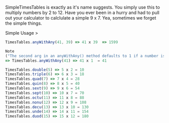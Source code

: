 SimpleTimesTables is exactly as it's name suggests. You simply use this to
multiply numbers by 2 to 12. Have you ever been in a hurry and had to pull out
your calculator to calclulate a simple 9 x 7. Yea, sometimes we forget the
simple things.

Simple Usage >

```js
TimesTables.anyWithAny(41, 39) => 41 x 39  => 1599
```

```js
Note
("The second arg in an anyWithAny() method defaults to 1 if a number isn't provided")
=> TimesTables.anyWithAny(41) => 41 x 1  = 41
```

```js
TimesTables.double(5) => 5 x 2 = 10
TimesTables.triple(6) => 6 x 3 = 18
TimesTables.quad(7) => 7 x 4 = 28
TimesTables.quin(8) => 8 x 5 = 40
TimesTables.sext(9) => 9 x 6 = 54
TimesTables.sept(10) => 10 x 7 = 70
TimesTables.octu(11) => 11 x 8 = 88
TimesTables.nonu(12) => 12 x 9 = 108
TimesTables.decu(13) => 13 x 10 = 130
TimesTables.unde(14) => 14 x 11 = 154
TimesTables.duod(15) => 15 x 12 = 180
```

